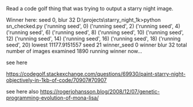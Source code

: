 
Read a code golf thing that was trying to output a starry night image.

Winner here: seed 0, blur 32
D:\projects\starry_night_1k>python sn_checked.py
('running seed', 0)
('running seed', 2)
('running seed', 4)
('running seed', 6)
('running seed', 8)
('running seed', 10)
('running seed', 12)
('running seed', 14)
('running seed', 16)
('running seed', 18)
('running seed', 20)
lowest 11177.9151557
seed 21
winner_seed 0
winner blur 32
total number of images examined 1890
running winner now...



see here

https://codegolf.stackexchange.com/questions/69930/paint-starry-night-objectively-in-1kb-of-code/70907#70907


see here also
https://rogerjohansson.blog/2008/12/07/genetic-programming-evolution-of-mona-lisa/
